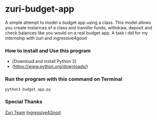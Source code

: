 # zuri-budget-app
A simple attempt to model a budget app using a class. This model allows you create instances of a class and transfer funds, withdraw, deposit and check balances like you would on a real budget app. A task i did for my internship with zuri and ingressive4good

### How to install and Use this program
- [Download and install Python 3]
- (https://www.python.org/downloads/)

### Run the program with this command on Terminal

```sh
python3 budget_app.py
```
### Special Thanks
[Zuri Team](https://zuri.team/)
[Ingressive4Good](https://ingressive.org/)
